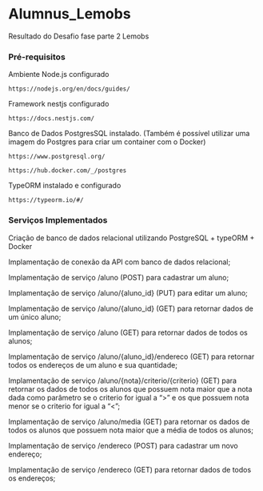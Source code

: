 # Alumnus_Lemobs

Resultado do Desafio fase parte 2 Lemobs

### Pré-requisitos

Ambiente Node.js configurado

```
https://nodejs.org/en/docs/guides/
```
Framework nestjs configurado

```
https://docs.nestjs.com/
```
Banco de Dados PostgresSQL instalado. (Também é possível utilizar uma imagem do Postgres para criar um container com o Docker)
```
https://www.postgresql.org/
```
```
https://hub.docker.com/_/postgres
```

TypeORM instalado e configurado
```
https://typeorm.io/#/
```

### Serviços Implementados
Criação de banco de dados relacional utilizando PostgreSQL + typeORM + Docker

Implamentação de conexão da API com banco de dados relacional;

Implamentação de serviço /aluno (POST) para cadastrar um aluno;

Implamentação de serviço /aluno/{aluno_id} (PUT) para editar um aluno;

Implamentação de serviço /aluno/{aluno_id} (GET) para retornar dados de um único aluno;

Implamentação de serviço /aluno (GET) para retornar dados de todos os alunos;

Implamentação de serviço /aluno/{aluno_id}/endereco (GET) para retornar todos os endereços de um aluno e sua quantidade;

Implamentação de serviço /aluno/{nota}/criterio/{criterio} (GET) para retornar os dados de todos os alunos que possuem nota maior que a nota dada como parâmetro se o
criterio for igual a “>” e os que possuem nota menor se o criterio for igual a “<”;

Implamentação de serviço /aluno/media (GET) para retornar os dados de todos os alunos que possuem nota maior que a média de todos os alunos;

Implamentação de serviço /endereco (POST) para cadastrar um novo endereço;

Implamentação de serviço /endereco (GET) para retornar dados de todos os endereços;
